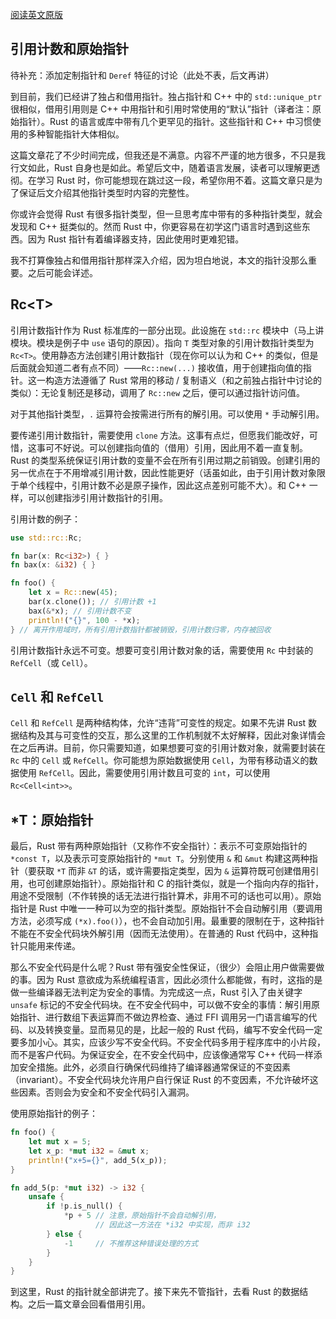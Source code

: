 [阅读英文原版](https://github.com/nrc/r4cppp/blob/master/rc-raw.md)

## 引用计数和原始指针

待补充：添加定制指针和 `Deref` 特征的讨论（此处不表，后文再讲）

到目前，我们已经讲了独占和借用指针。独占指针和 C++ 中的 `std::unique_ptr` 很相似，借用引用则是 C++ 中用指针和引用时常使用的“默认”指针（译者注：原始指针）。Rust 的语言或库中带有几个更罕见的指针。这些指针和 C++ 中习惯使用的多种智能指针大体相似。

这篇文章花了不少时间完成，但我还是不满意。内容不严谨的地方很多，不只是我行文如此，Rust 自身也是如此。希望后文中，随着语言发展，读者可以理解更透彻。在学习 Rust 时，你可能想现在跳过这一段，希望你用不着。这篇文章只是为了保证后文介绍其他指针类型时内容的完整性。

你或许会觉得 Rust 有很多指针类型，但一旦思考库中带有的多种指针类型，就会发现和 C++ 挺类似的。然而 Rust 中，你更容易在初学这门语言时遇到这些东西。因为 Rust 指针有着编译器支持，因此使用时更难犯错。

我不打算像独占和借用指针那样深入介绍，因为坦白地说，本文的指针没那么重要。之后可能会详述。

## Rc&lt;T&gt;

引用计数指针作为 Rust 标准库的一部分出现。此设施在 `std::rc` 模块中（马上讲模块。模块是例子中 `use` 语句的原因）。指向 `T` 类型对象的引用计数指针类型为 `Rc<T>`。使用静态方法创建引用计数指针（现在你可以认为和 C++ 的类似，但是后面就会知道二者有点不同）——`Rc::new(...)` 接收值，用于创建指向值的指针。这一构造方法遵循了 Rust 常用的移动 / 复制语义（和之前独占指针中讨论的类似）：无论复制还是移动，调用了 `Rc::new` 之后，便可以通过指针访问值。

对于其他指针类型，`.` 运算符会按需进行所有的解引用。可以使用 `*` 手动解引用。

要传递引用计数指针，需要使用 `clone` 方法。这事有点烂，但愿我们能改好，可惜，这事可不好说。可以创建指向值的（借用）引用，因此用不着一直复制。Rust 的类型系统保证引用计数的变量不会在所有引用过期之前销毁。创建引用的另一优点在于不用增减引用计数，因此性能更好（话虽如此，由于引用计数对象限于单个线程中，引用计数不必是原子操作，因此这点差别可能不大）。和 C++ 一样，可以创建指涉引用计数指针的引用。

引用计数的例子：

```rs
use std::rc::Rc;

fn bar(x: Rc<i32>) { }
fn bax(x: &i32) { }

fn foo() {
    let x = Rc::new(45);
    bar(x.clone()); // 引用计数 +1
    bax(&*x); // 引用计数不变
    println!("{}", 100 - *x);
} // 离开作用域时，所有引用计数指针都被销毁，引用计数归零，内存被回收
```

引用计数指针永远不可变。想要可变引用计数对象的话，需要使用 `Rc` 中封装的 `RefCell`（或 `Cell`）。

## `Cell` 和 `RefCell`

`Cell` 和 `RefCell` 是两种结构体，允许“违背”可变性的规定。如果不先讲 Rust 数据结构及其与可变性的交互，那么这里的工作机制就不太好解释，因此对象详情会在之后再讲。目前，你只需要知道，如果想要可变的引用计数对象，就需要封装在 `Rc` 中的 `Cell` 或 `RefCell`。你可能想为原始数据使用 `Cell`，为带有移动语义的数据使用 `RefCell`。因此，需要使用引用计数且可变的 `int`，可以使用 `Rc<Cell<int>>`。

## \*T：原始指针

最后，Rust 带有两种原始指针（又称作不安全指针）：表示不可变原始指针的 `*const T`，以及表示可变原始指针的 `*mut T`。分别使用 `&` 和 `&mut` 构建这两种指针（要获取 `*T` 而非 `&T` 的话，或许需要指定类型，因为 `&` 运算符既可创建借用引用，也可创建原始指针）。原始指针和 C 的指针类似，就是一个指向内存的指针，用途不受限制（不作转换的话无法进行指针算术，非用不可的话也可以用）。原始指针是 Rust 中唯一一种可以为空的指针类型。原始指针不会自动解引用（要调用方法，必须写成 `(*x).foo()`），也不会自动加引用。最重要的限制在于，这种指针不能在不安全代码块外解引用（因而无法使用）。在普通的 Rust 代码中，这种指针只能用来传递。

那么不安全代码是什么呢？Rust 带有强安全性保证，（很少）会阻止用户做需要做的事。因为 Rust 意欲成为系统编程语言，因此必须什么都能做，有时，这指的是做一些编译器无法判定为安全的事情。为完成这一点，Rust 引入了由关键字 `unsafe` 标记的不安全代码块。在不安全代码中，可以做不安全的事情：解引用原始指针、进行数组下表运算而不做边界检查、通过 FFI 调用另一门语言编写的代码、以及转换变量。显而易见的是，比起一般的 Rust 代码，编写不安全代码一定要多加小心。其实，应该少写不安全代码。不安全代码多用于程序库中的小片段，而不是客户代码。为保证安全，在不安全代码中，应该像通常写 C++ 代码一样添加安全措施。此外，必须自行确保代码维持了编译器通常保证的不变因素（invariant）。不安全代码块允许用户自行保证 Rust 的不变因素，不允许破坏这些因素。否则会为安全和不安全代码引入漏洞。

使用原始指针的例子：

```rs
fn foo() {
    let mut x = 5;
    let x_p: *mut i32 = &mut x;
    println!("x+5={}", add_5(x_p));
}

fn add_5(p: *mut i32) -> i32 {
    unsafe {
        if !p.is_null() {
            *p + 5 // 注意，原始指针不会自动解引用，
                   // 因此这一方法在 *i32 中实现，而非 i32
        } else {
            -1     // 不推荐这种错误处理的方式
        }
    }
}
```

到这里，Rust 的指针就全部讲完了。接下来先不管指针，去看 Rust 的数据结构。之后一篇文章会回看借用引用。